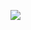 <a href="https://www.instagram.com/zerochae/" target="_blank"><img src="https://img.shields.io/badge/Instagram-000000?style=for-the badge&logo=Instagram&logoColor=FFFFFF"/></a>
